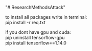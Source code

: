 "# ResearchMethodsAttack" 

to install all packages write in terminal:\
pip install -r req.txt

if you dont have gpu and cuda:\
pip uninstall tensorflow-gpu\
pip install tensorflow==1.14.0